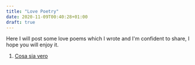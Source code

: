 ```yaml
---
title: "Love Poetry"
date: 2020-11-09T00:40:28+01:00
draft: true
---
```


Here I will post some love poems which I wrote and I'm confident to share, I hope you will enjoy it.

1. [Cosa sia vero](/Cosasiavero.txt)